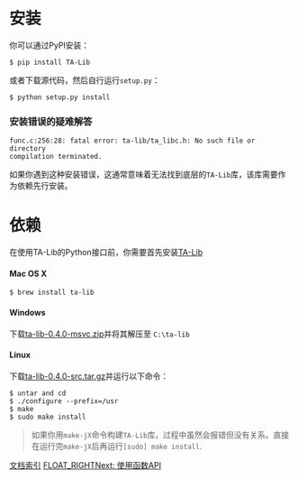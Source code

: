 # 安装

你可以通过PyPI安装：

```
$ pip install TA-Lib
```

或者下载源代码，然后自行运行``setup.py``：

```
$ python setup.py install
```

### 安装错误的疑难解答

```
func.c:256:28: fatal error: ta-lib/ta_libc.h: No such file or directory
compilation terminated.
```

如果你遇到这种安装错误，这通常意味着无法找到底层的``TA-Lib``库，该库需要作为依赖先行安装。

# 依赖
在使用TA-Lib的Python接口前，你需要首先安装[TA-Lib](http://ta-lib.org/hdr_dw.html)

#### Mac OS X
```
$ brew install ta-lib
```

#### Windows
下载[ta-lib-0.4.0-msvc.zip](http://prdownloads.sourceforge.net/ta-lib/ta-lib-0.4.0-msvc.zip)并将其解压至 ``C:\ta-lib``

#### Linux
下载[ta-lib-0.4.0-src.tar.gz](http://prdownloads.sourceforge.net/ta-lib/ta-lib-0.4.0-src.tar.gz)并运行以下命令：

```
$ untar and cd
$ ./configure --prefix=/usr
$ make
$ sudo make install
```

> 如果你用``make-jX``命令构建``TA-Lib``库，过程中虽然会报错但没有关系。直接在运行完``make-jX``后再运行``[sudo] make install``.

[文档索引](doc_index.html)
[FLOAT_RIGHTNext: 使用函数API](func.html)
